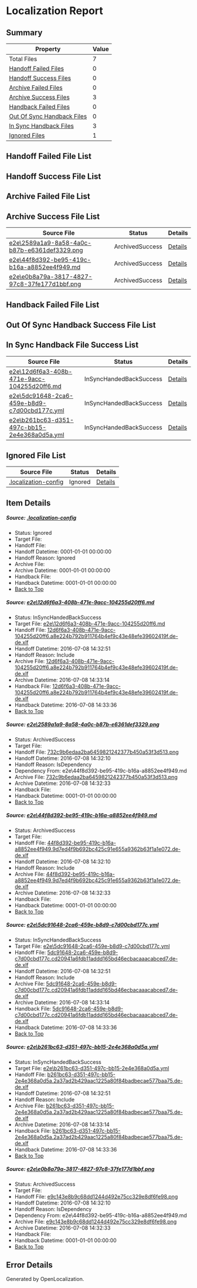 # <a name='report-top'></a> Localization Report

## Summary
 Property | Value 
 -------- | ----- 
 Total Files | 7
[ Handoff Failed Files ](#handoff-failed-list)| 0
[ Handoff Success Files ](#handoff-success-list)| 0
[ Archive Failed Files ](#archive-failed-list)| 0
[ Archive Success Files ](#archive-success-list)| 3
[ Handback Failed Files ](#handback-failed-list)| 0
[ Out Of Sync Handback Files ](#outofsync-handback-success-list)| 0
[ In Sync Handback Files ](#insync-handback-success-list)| 3
[ Ignored Files ](#ignored-list)| 1

## <a name='handoff-failed-list'></a> Handoff Failed File List

## <a name='handoff-success-list'></a> Handoff Success File List

## <a name='archive-failed-list'></a> Archive Failed File List

## <a name='archive-success-list'></a> Archive Success File List
 Source File | Status | Details 
 ----------- | ------ | ------- 
 [e2e\2589a1a9-8a58-4a0c-b87b-e6361def3329.png](https://github.com/OpenLocalizationTestOrg/oltest/blob/e468484702056245355dfea49f635d7208d7820b/e2e/2589a1a9-8a58-4a0c-b87b-e6361def3329.png) | ArchivedSuccess | [Details](#732c9b6edaa2ba6459821242377b450a53f3d5132)
 [e2e\44f8d392-be95-419c-b16a-a8852ee4f949.md](https://github.com/OpenLocalizationTestOrg/oltest/blob/e468484702056245355dfea49f635d7208d7820b/e2e/44f8d392-be95-419c-b16a-a8852ee4f949.md) | ArchivedSuccess | [Details](#792469e553ceaa0daf2f4a823b19853632f724d43)
 [e2e\e0b8a79a-3817-4827-97c8-37fe177d1bbf.png](https://github.com/OpenLocalizationTestOrg/oltest/blob/e468484702056245355dfea49f635d7208d7820b/e2e/e0b8a79a-3817-4827-97c8-37fe177d1bbf.png) | ArchivedSuccess | [Details](#e9c143e8b9c68dd1244d492e75cc329e8df6fe986)

## <a name='handback-failed-list'></a> Handback Failed File List

## <a name='outofsync-handback-success-list'></a> Out Of Sync Handback Success File List

## <a name='insync-handback-success-list'></a> In Sync Handback File Success List
 Source File | Status | Details 
 ----------- | ------ | ------- 
 [e2e\12d6f6a3-408b-471e-9acc-104255d20ff6.md](https://github.com/OpenLocalizationTestOrg/oltest/blob/4ef72bf144a302cfb3bd1a6ef53c443667281ca1/e2e/12d6f6a3-408b-471e-9acc-104255d20ff6.md) | InSyncHandedBackSuccess | [Details](#eae786eb5308b6c91137983f56bf56adf8d415901)
 [e2e\5dc91648-2ca6-459e-b8d9-c7d00cbd177c.yml](https://github.com/OpenLocalizationTestOrg/oltest/blob/4ef72bf144a302cfb3bd1a6ef53c443667281ca1/e2e/5dc91648-2ca6-459e-b8d9-c7d00cbd177c.yml) | InSyncHandedBackSuccess | [Details](#d65c478dd527c1c813d2644e5267008d802912a24)
 [e2e\b261bc63-d351-497c-bb15-2e4e368a0d5a.yml](https://github.com/OpenLocalizationTestOrg/oltest/blob/4ef72bf144a302cfb3bd1a6ef53c443667281ca1/e2e/b261bc63-d351-497c-bb15-2e4e368a0d5a.yml) | InSyncHandedBackSuccess | [Details](#17b755fb00ccac4ed090f86a4ebc3a3bbe5186e65)

## <a name='ignored-list'></a> Ignored File List
 Source File | Status | Details 
 ----------- | ------ | ------- 
 [.localization-config](https://github.com/OpenLocalizationTestOrg/oltest/blob/4ef72bf144a302cfb3bd1a6ef53c443667281ca1/.localization-config) | Ignored | [Details](#3d4f252ac210baf56311d7e97dcc2db10974dbd20)

## Item Details
##### <a name='3d4f252ac210baf56311d7e97dcc2db10974dbd20'></a> Source: [.localization-config](https://github.com/OpenLocalizationTestOrg/oltest/blob/4ef72bf144a302cfb3bd1a6ef53c443667281ca1/.localization-config)
* Status: Ignored
* Target File: 
* Handoff File: 
* Handoff Datetime: 0001-01-01 00:00:00
* Handoff Reason: Ignored
* Archive File: 
* Archive Datetime: 0001-01-01 00:00:00
* Handback File: 
* Handback Datetime: 0001-01-01 00:00:00
* [Back to Top](#report-top)

##### <a name='eae786eb5308b6c91137983f56bf56adf8d415901'></a> Source: [e2e\12d6f6a3-408b-471e-9acc-104255d20ff6.md](https://github.com/OpenLocalizationTestOrg/oltest/blob/4ef72bf144a302cfb3bd1a6ef53c443667281ca1/e2e/12d6f6a3-408b-471e-9acc-104255d20ff6.md)
* Status: InSyncHandedBackSuccess
* Target File: [e2e\12d6f6a3-408b-471e-9acc-104255d20ff6.md](https://github.com/OpenLocalizationTestOrg/oltest-dede-fly/blob/49cb03eeacd6e6d550f635b9b19a9b5aa474a508/e2e/12d6f6a3-408b-471e-9acc-104255d20ff6.md)
* Handoff File: [12d6f6a3-408b-471e-9acc-104255d20ff6.a8e224b792b911764b4ef9c43e48efe39602419f.de-de.xlf](https://github.com/OpenLocalizationTestOrg/olhandoff-e2e/blob/f6a25df54bfe14824a87682a3a36ae1545d64171/ol-handoff/OpenLocalizationTestOrg/oltest-dede-fly/ci/ht/12d6f6a3-408b-471e-9acc-104255d20ff6.a8e224b792b911764b4ef9c43e48efe39602419f.de-de.xlf)
* Handoff Datetime: 2016-07-08 14:32:51
* Handoff Reason: Include
* Archive File: [12d6f6a3-408b-471e-9acc-104255d20ff6.a8e224b792b911764b4ef9c43e48efe39602419f.de-de.xlf](https://github.com/OpenLocalizationTestOrg/olhandoff-e2e/blob/2f93237668f5cdad760a5914072c63711c4a503a/ol-archive/OpenLocalizationTestOrg/oltest-dede-fly/ci/ht/12d6f6a3-408b-471e-9acc-104255d20ff6.a8e224b792b911764b4ef9c43e48efe39602419f.de-de.xlf)
* Archive Datetime: 2016-07-08 14:33:14
* Handback File: [12d6f6a3-408b-471e-9acc-104255d20ff6.a8e224b792b911764b4ef9c43e48efe39602419f.de-de.xlf](https://github.com/OpenLocalizationTestOrg/olhandback-e2e/blob/4f22aafedac311fff6d944502fb16daf8963a09e/ol-handback/OpenLocalizationTestOrg/oltest-dede-fly/ci/ht/12d6f6a3-408b-471e-9acc-104255d20ff6.a8e224b792b911764b4ef9c43e48efe39602419f.de-de.xlf)
* Handback Datetime: 2016-07-08 14:33:36
* [Back to Top](#report-top)

##### <a name='732c9b6edaa2ba6459821242377b450a53f3d5132'></a> Source: [e2e\2589a1a9-8a58-4a0c-b87b-e6361def3329.png](https://github.com/OpenLocalizationTestOrg/oltest/blob/e468484702056245355dfea49f635d7208d7820b/e2e/2589a1a9-8a58-4a0c-b87b-e6361def3329.png)
* Status: ArchivedSuccess
* Target File: 
* Handoff File: [732c9b6edaa2ba6459821242377b450a53f3d513.png](https://github.com/OpenLocalizationTestOrg/olhandoff-e2e/blob/21c09b9e98e981323a9d8f9e91c885b2f493faff/ol-handoff/OpenLocalizationTestOrg/oltest-dede-fly/ci/ht/732c9b6edaa2ba6459821242377b450a53f3d513.png)
* Handoff Datetime: 2016-07-08 14:32:10
* Handoff Reason: IsDependency
* Dependency From: e2e\44f8d392-be95-419c-b16a-a8852ee4f949.md
* Archive File: [732c9b6edaa2ba6459821242377b450a53f3d513.png](https://github.com/OpenLocalizationTestOrg/olhandoff-e2e/blob/78f1097d658bdb36a797f73888d4ef998e6596dd/ol-archive/OpenLocalizationTestOrg/oltest-dede-fly/ci/ht/732c9b6edaa2ba6459821242377b450a53f3d513.png)
* Archive Datetime: 2016-07-08 14:32:33
* Handback File: 
* Handback Datetime: 0001-01-01 00:00:00
* [Back to Top](#report-top)

##### <a name='792469e553ceaa0daf2f4a823b19853632f724d43'></a> Source: [e2e\44f8d392-be95-419c-b16a-a8852ee4f949.md](https://github.com/OpenLocalizationTestOrg/oltest/blob/e468484702056245355dfea49f635d7208d7820b/e2e/44f8d392-be95-419c-b16a-a8852ee4f949.md)
* Status: ArchivedSuccess
* Target File: 
* Handoff File: [44f8d392-be95-419c-b16a-a8852ee4f949.9d7ed4f9b692bc425c91e655a9362b63f1a1e072.de-de.xlf](https://github.com/OpenLocalizationTestOrg/olhandoff-e2e/blob/21c09b9e98e981323a9d8f9e91c885b2f493faff/ol-handoff/OpenLocalizationTestOrg/oltest-dede-fly/ci/ht/44f8d392-be95-419c-b16a-a8852ee4f949.9d7ed4f9b692bc425c91e655a9362b63f1a1e072.de-de.xlf)
* Handoff Datetime: 2016-07-08 14:32:10
* Handoff Reason: Include
* Archive File: [44f8d392-be95-419c-b16a-a8852ee4f949.9d7ed4f9b692bc425c91e655a9362b63f1a1e072.de-de.xlf](https://github.com/OpenLocalizationTestOrg/olhandoff-e2e/blob/78f1097d658bdb36a797f73888d4ef998e6596dd/ol-archive/OpenLocalizationTestOrg/oltest-dede-fly/ci/ht/44f8d392-be95-419c-b16a-a8852ee4f949.9d7ed4f9b692bc425c91e655a9362b63f1a1e072.de-de.xlf)
* Archive Datetime: 2016-07-08 14:32:33
* Handback File: 
* Handback Datetime: 0001-01-01 00:00:00
* [Back to Top](#report-top)

##### <a name='d65c478dd527c1c813d2644e5267008d802912a24'></a> Source: [e2e\5dc91648-2ca6-459e-b8d9-c7d00cbd177c.yml](https://github.com/OpenLocalizationTestOrg/oltest/blob/4ef72bf144a302cfb3bd1a6ef53c443667281ca1/e2e/5dc91648-2ca6-459e-b8d9-c7d00cbd177c.yml)
* Status: InSyncHandedBackSuccess
* Target File: [e2e\5dc91648-2ca6-459e-b8d9-c7d00cbd177c.yml](https://github.com/OpenLocalizationTestOrg/oltest-dede-fly/blob/49cb03eeacd6e6d550f635b9b19a9b5aa474a508/e2e/5dc91648-2ca6-459e-b8d9-c7d00cbd177c.yml)
* Handoff File: [5dc91648-2ca6-459e-b8d9-c7d00cbd177c.cd20941a6fdb11addd165bd46ecbacaaacabced7.de-de.xlf](https://github.com/OpenLocalizationTestOrg/olhandoff-e2e/blob/f6a25df54bfe14824a87682a3a36ae1545d64171/ol-handoff/OpenLocalizationTestOrg/oltest-dede-fly/ci/ht/5dc91648-2ca6-459e-b8d9-c7d00cbd177c.cd20941a6fdb11addd165bd46ecbacaaacabced7.de-de.xlf)
* Handoff Datetime: 2016-07-08 14:32:51
* Handoff Reason: Include
* Archive File: [5dc91648-2ca6-459e-b8d9-c7d00cbd177c.cd20941a6fdb11addd165bd46ecbacaaacabced7.de-de.xlf](https://github.com/OpenLocalizationTestOrg/olhandoff-e2e/blob/2f93237668f5cdad760a5914072c63711c4a503a/ol-archive/OpenLocalizationTestOrg/oltest-dede-fly/ci/ht/5dc91648-2ca6-459e-b8d9-c7d00cbd177c.cd20941a6fdb11addd165bd46ecbacaaacabced7.de-de.xlf)
* Archive Datetime: 2016-07-08 14:33:14
* Handback File: [5dc91648-2ca6-459e-b8d9-c7d00cbd177c.cd20941a6fdb11addd165bd46ecbacaaacabced7.de-de.xlf](https://github.com/OpenLocalizationTestOrg/olhandback-e2e/blob/4f22aafedac311fff6d944502fb16daf8963a09e/ol-handback/OpenLocalizationTestOrg/oltest-dede-fly/ci/ht/5dc91648-2ca6-459e-b8d9-c7d00cbd177c.cd20941a6fdb11addd165bd46ecbacaaacabced7.de-de.xlf)
* Handback Datetime: 2016-07-08 14:33:36
* [Back to Top](#report-top)

##### <a name='17b755fb00ccac4ed090f86a4ebc3a3bbe5186e65'></a> Source: [e2e\b261bc63-d351-497c-bb15-2e4e368a0d5a.yml](https://github.com/OpenLocalizationTestOrg/oltest/blob/4ef72bf144a302cfb3bd1a6ef53c443667281ca1/e2e/b261bc63-d351-497c-bb15-2e4e368a0d5a.yml)
* Status: InSyncHandedBackSuccess
* Target File: [e2e\b261bc63-d351-497c-bb15-2e4e368a0d5a.yml](https://github.com/OpenLocalizationTestOrg/oltest-dede-fly/blob/49cb03eeacd6e6d550f635b9b19a9b5aa474a508/e2e/b261bc63-d351-497c-bb15-2e4e368a0d5a.yml)
* Handoff File: [b261bc63-d351-497c-bb15-2e4e368a0d5a.2a37ad2b429aac1225a80f84badbecae577baa75.de-de.xlf](https://github.com/OpenLocalizationTestOrg/olhandoff-e2e/blob/f6a25df54bfe14824a87682a3a36ae1545d64171/ol-handoff/OpenLocalizationTestOrg/oltest-dede-fly/ci/ht/b261bc63-d351-497c-bb15-2e4e368a0d5a.2a37ad2b429aac1225a80f84badbecae577baa75.de-de.xlf)
* Handoff Datetime: 2016-07-08 14:32:51
* Handoff Reason: Include
* Archive File: [b261bc63-d351-497c-bb15-2e4e368a0d5a.2a37ad2b429aac1225a80f84badbecae577baa75.de-de.xlf](https://github.com/OpenLocalizationTestOrg/olhandoff-e2e/blob/2f93237668f5cdad760a5914072c63711c4a503a/ol-archive/OpenLocalizationTestOrg/oltest-dede-fly/ci/ht/b261bc63-d351-497c-bb15-2e4e368a0d5a.2a37ad2b429aac1225a80f84badbecae577baa75.de-de.xlf)
* Archive Datetime: 2016-07-08 14:33:14
* Handback File: [b261bc63-d351-497c-bb15-2e4e368a0d5a.2a37ad2b429aac1225a80f84badbecae577baa75.de-de.xlf](https://github.com/OpenLocalizationTestOrg/olhandback-e2e/blob/4f22aafedac311fff6d944502fb16daf8963a09e/ol-handback/OpenLocalizationTestOrg/oltest-dede-fly/ci/ht/b261bc63-d351-497c-bb15-2e4e368a0d5a.2a37ad2b429aac1225a80f84badbecae577baa75.de-de.xlf)
* Handback Datetime: 2016-07-08 14:33:36
* [Back to Top](#report-top)

##### <a name='e9c143e8b9c68dd1244d492e75cc329e8df6fe986'></a> Source: [e2e\e0b8a79a-3817-4827-97c8-37fe177d1bbf.png](https://github.com/OpenLocalizationTestOrg/oltest/blob/e468484702056245355dfea49f635d7208d7820b/e2e/e0b8a79a-3817-4827-97c8-37fe177d1bbf.png)
* Status: ArchivedSuccess
* Target File: 
* Handoff File: [e9c143e8b9c68dd1244d492e75cc329e8df6fe98.png](https://github.com/OpenLocalizationTestOrg/olhandoff-e2e/blob/21c09b9e98e981323a9d8f9e91c885b2f493faff/ol-handoff/OpenLocalizationTestOrg/oltest-dede-fly/ci/ht/e9c143e8b9c68dd1244d492e75cc329e8df6fe98.png)
* Handoff Datetime: 2016-07-08 14:32:10
* Handoff Reason: IsDependency
* Dependency From: e2e\44f8d392-be95-419c-b16a-a8852ee4f949.md
* Archive File: [e9c143e8b9c68dd1244d492e75cc329e8df6fe98.png](https://github.com/OpenLocalizationTestOrg/olhandoff-e2e/blob/78f1097d658bdb36a797f73888d4ef998e6596dd/ol-archive/OpenLocalizationTestOrg/oltest-dede-fly/ci/ht/e9c143e8b9c68dd1244d492e75cc329e8df6fe98.png)
* Archive Datetime: 2016-07-08 14:32:33
* Handback File: 
* Handback Datetime: 0001-01-01 00:00:00
* [Back to Top](#report-top)


## Error Details

Generated by OpenLocalization.
